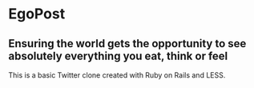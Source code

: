 # EgoPost
## Ensuring the world gets the opportunity to see absolutely everything you eat, think or feel

This is a basic Twitter clone created with Ruby on Rails and LESS.